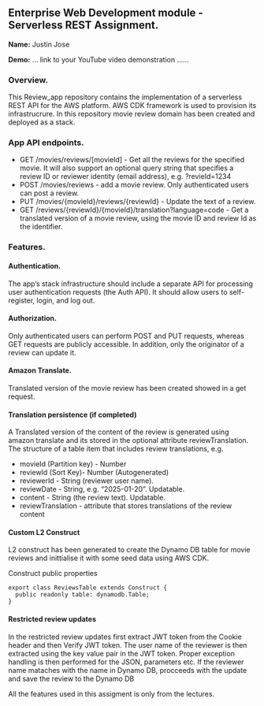 ## Enterprise Web Development module - Serverless REST Assignment.

**Name:** Justin Jose

**Demo:** ... link to your YouTube video demonstration ......

### Overview.

This Review_app repository contains the implementation of a serverless REST API for the AWS platform. AWS CDK framework is used to provision its infrastrucrure. In this repository movie review domain has been created and deployed as a stack.

### App API endpoints.

- GET /movies/reviews/[movieId] - Get all the reviews for the specified movie. It will also support an optional query string that specifies a review ID or reviewer identity (email address), e.g. ?revieId=1234
- POST /movies/reviews - add a movie review. Only authenticated users can post a review.
- PUT /movies/{movieId}/reviews/{reviewId} - Update the text of a review.
- GET /reviews/{reviewId}/{movieId}/translation?language=code - Get a translated version of a movie review, using the movie ID and review Id as the identifier.


### Features.


#### Authentication.
The app’s stack infrastructure should include a separate API for processing user authentication requests (the Auth API). It should allow users to self-register, login, and log out.


#### Authorization.

Only authenticated users can perform POST and PUT requests, whereas GET requests are publicly accessible. In addition, only the originator of a review can update it.


#### Amazon Translate.

Translated version of the movie review has been created showed in a get request.


#### Translation persistence (if completed)

A Translated version of the content of the review is generated using amazon translate and its stored in the optional attribute reviewTranslation. 
The structure of a table item that includes review translations, e.g.

- movieId (Partition key) - Number
- reviewId (Sort Key)- Number (Autogenerated)
- reviewerId - String (reviewer user name).
- reviewDate - String, e.g. “2025-01-20”. Updatable.
- content - String (the review text). Updatable.
- reviewTranslation - attribute that stores translations of the review content
  

#### Custom L2 Construct 

L2 construct has been generated to create the Dynamo DB table for movie reviews and inittialise it with some seed data using AWS CDK.

Construct public properties
~~~
export class ReviewsTable extends Construct {
  public readonly table: dynamodb.Table;
}
~~~


#### Restricted review updates

In the restricted review updates first extract JWT token from the Cookie header and then Verify JWT token. The user name of the reviewer is then extracted using the key value pair in the JWT token. Proper exception handling is then performed for the JSON, parameters etc. If the reviewer name mataches with the name in Dynamo DB, procceeds with the update and save the review to the Dynamo DB

All the features used in this assigment is only from the lectures.
